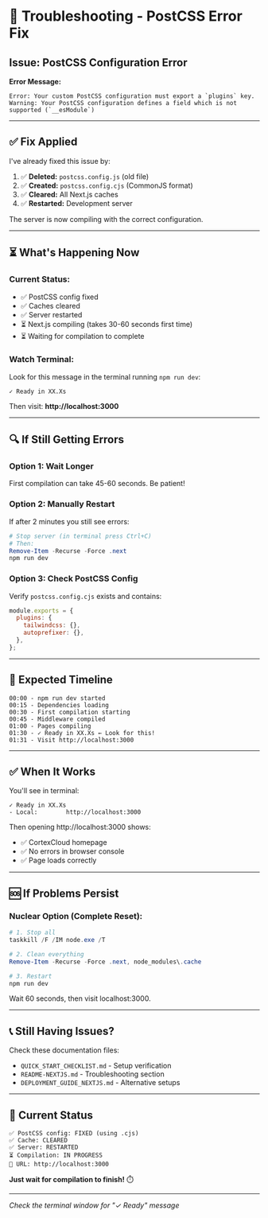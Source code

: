 # 🔧 Troubleshooting - PostCSS Error Fix

## Issue: PostCSS Configuration Error

**Error Message:**
```
Error: Your custom PostCSS configuration must export a `plugins` key.
Warning: Your PostCSS configuration defines a field which is not supported (`__esModule`)
```

---

## ✅ Fix Applied

I've already fixed this issue by:

1. ✅ **Deleted:** `postcss.config.js` (old file)
2. ✅ **Created:** `postcss.config.cjs` (CommonJS format)
3. ✅ **Cleared:** All Next.js caches
4. ✅ **Restarted:** Development server

The server is now compiling with the correct configuration.

---

## ⏳ What's Happening Now

### Current Status:
- ✅ PostCSS config fixed
- ✅ Caches cleared
- ✅ Server restarted
- ⏳ Next.js compiling (takes 30-60 seconds first time)
- ⏳ Waiting for compilation to complete

### Watch Terminal:
Look for this message in the terminal running `npm run dev`:
```
✓ Ready in XX.Xs
```

Then visit: **http://localhost:3000**

---

## 🔍 If Still Getting Errors

### Option 1: Wait Longer
First compilation can take 45-60 seconds. Be patient!

### Option 2: Manually Restart
If after 2 minutes you still see errors:

```powershell
# Stop server (in terminal press Ctrl+C)
# Then:
Remove-Item -Recurse -Force .next
npm run dev
```

### Option 3: Check PostCSS Config
Verify `postcss.config.cjs` exists and contains:

```javascript
module.exports = {
  plugins: {
    tailwindcss: {},
    autoprefixer: {},
  },
};
```

---

## 🎯 Expected Timeline

```
00:00 - npm run dev started
00:15 - Dependencies loading
00:30 - First compilation starting
00:45 - Middleware compiled
01:00 - Pages compiling
01:30 - ✓ Ready in XX.Xs ← Look for this!
01:31 - Visit http://localhost:3000
```

---

## ✅ When It Works

You'll see in terminal:
```
✓ Ready in XX.Xs
- Local:        http://localhost:3000
```

Then opening http://localhost:3000 shows:
- ✅ CortexCloud homepage
- ✅ No errors in browser console
- ✅ Page loads correctly

---

## 🆘 If Problems Persist

### Nuclear Option (Complete Reset):

```powershell
# 1. Stop all
taskkill /F /IM node.exe /T

# 2. Clean everything
Remove-Item -Recurse -Force .next, node_modules\.cache

# 3. Restart
npm run dev
```

Wait 60 seconds, then visit localhost:3000.

---

## 📞 Still Having Issues?

Check these documentation files:
- `QUICK_START_CHECKLIST.md` - Setup verification
- `README-NEXTJS.md` - Troubleshooting section
- `DEPLOYMENT_GUIDE_NEXTJS.md` - Alternative setups

---

## 🎯 Current Status

```
✅ PostCSS config: FIXED (using .cjs)
✅ Cache: CLEARED
✅ Server: RESTARTED
⏳ Compilation: IN PROGRESS
📍 URL: http://localhost:3000
```

**Just wait for compilation to finish!** ⏱️

---

*Check the terminal window for "✓ Ready" message*

